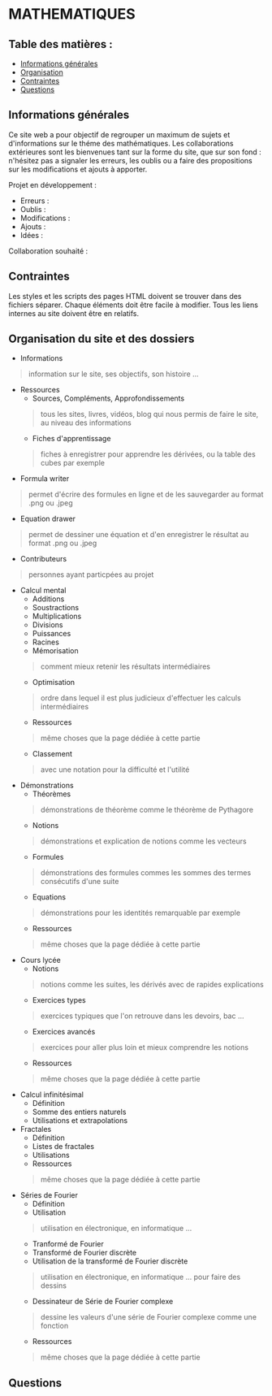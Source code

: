# MATHEMATIQUES

## Table des matières :
* [Informations générales](#informations-générales)
* [Organisation](#organisation-du-site-et-des-dossiers)
* [Contraintes](#contraintes)
* [Questions](#questions)
## Informations générales
Ce site web a pour objectif de regrouper un maximum de sujets et d'informations sur le théme des mathématiques. Les collaborations extérieures sont les bienvenues 
tant sur la forme du site, que sur son fond : n'hésitez pas a signaler les erreurs, les oublis ou a faire des propositions sur les modifications et ajouts à apporter.

Projet en développement :

- Erreurs :
- Oublis :
- Modifications :
- Ajouts :
- Idées :

Collaboration souhaité :
 
## Contraintes

Les styles et les scripts des pages HTML doivent se trouver dans des fichiers séparer.
Chaque éléments doit être facile à modifier.
Tous les liens internes au site doivent être en relatifs.

## Organisation du site et des dossiers
- Informations 
> information sur le site, ses objectifs, son histoire ... 
- Ressources  
     * Sources, Compléments, Approfondissements
     > tous les sites, livres, vidéos, blog qui nous permis de faire le site, au niveau des informations
     * Fiches d'apprentissage 
     > fiches à enregistrer pour apprendre les dérivées, ou la table des cubes par exemple 
- Formula writer 
> permet d'écrire des formules en ligne et de les sauvegarder au format .png ou .jpeg 
- Equation drawer
> permet de dessiner une équation et d'en enregistrer le résultat au format .png ou .jpeg
- Contributeurs 
> personnes ayant particpées au projet 
- Calcul mental 
     * Additions
     * Soustractions
     * Multiplications
     * Divisions
     * Puissances
     * Racines
     * Mémorisation
     > comment mieux retenir les résultats intermédiaires 
     * Optimisation
     > ordre dans lequel il est plus judicieux d'effectuer les calculs intermédiaires 
     * Ressources
     > même choses que la page dédiée à cette partie 
     * Classement
     > avec une notation pour la difficulté et l'utilité 
- Démonstrations
     * Théorèmes
     > démonstrations de théorème comme le théorème de Pythagore 
     * Notions
     > démonstrations et explication de notions comme les vecteurs 
     * Formules
     > démonstrations des formules commes les sommes des termes consécutifs d'une suite 
     * Equations
     > démonstrations pour les identités remarquable par exemple 
     * Ressources
     > même choses que la page dédiée à cette partie 
- Cours lycée
     * Notions
     > notions comme les suites, les dérivés avec de rapides explications 
     * Exercices types
     > exercices typiques que l'on retrouve dans les devoirs, bac ... 
     * Exercices avancés
     > exercices pour aller plus loin et mieux comprendre les notions 
     * Ressources
     > même choses que la page dédiée à cette partie 
- Calcul infinitésimal
     * Définition
     * Somme des entiers naturels
     * Utilisations et extrapolations
- Fractales
     * Définition
     * Listes de fractales
     * Utilisations
     * Ressources
     > même choses que la page dédiée à cette partie 
- Séries de Fourier
     * Définition
     * Utilisation
     > utilisation en électronique, en informatique ... 
     * Tranformé de Fourier
     * Transformé de Fourier discrète
     * Utilisation de la transformé de Fourier discrète
     > utilisation en électronique, en informatique ... pour faire des dessins 
     * Dessinateur de Série de Fourier complexe
     > dessine les valeurs d'une série de Fourier complexe comme une fonction 
     * Ressources
     > même choses que la page dédiée à cette partie

## Questions
